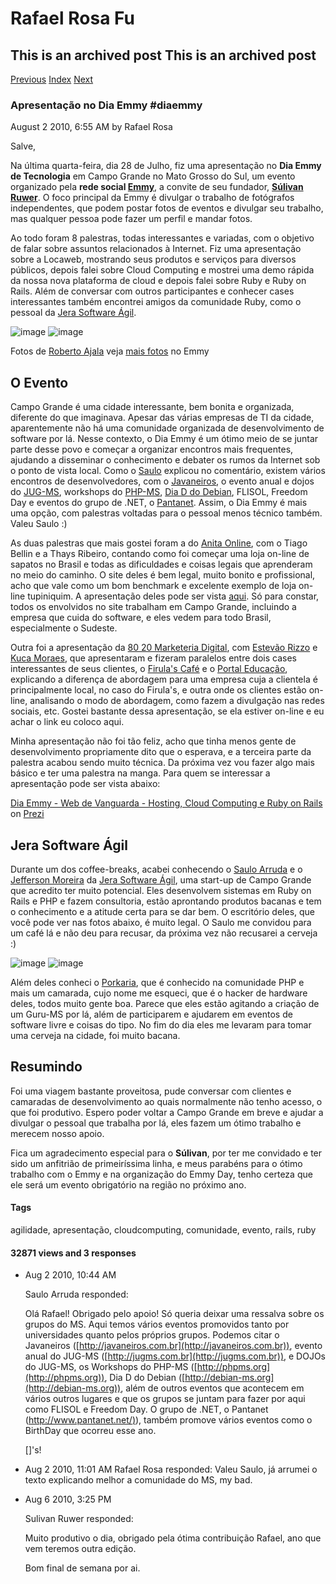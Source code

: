 Rafael Rosa Fu
==============

This is an archived post This is an archived post
-------------------------------------------------

[Previous](../../../posts/2010/08/tdc-2010-cloud-ruby-e-muito-mais.html)
[Index](../../../index.html)
[Next](../../../posts/2010/07/the-devil-is-the-lock-in.html)

### Apresentação no Dia Emmy \#diaemmy

August 2 2010, 6:55 AM by Rafael Rosa

Salve,

Na última quarta-feira, dia 28 de Julho, fiz uma apresentação no **Dia
Emmy de Tecnologia** em Campo Grande no Mato Grosso do Sul, um evento
organizado pela **rede social [Emmy](http://emmy.com.br)**, a convite de
seu fundador, **[Súlivan Ruwer](http://twitter.com/sulivanruwer)**. O
foco principal da Emmy é divulgar o trabalho de fotógrafos
independentes, que podem postar fotos de eventos e divulgar seu
trabalho, mas qualquer pessoa pode fazer um perfil e mandar fotos.

Ao todo foram 8 palestras, todas interessantes e variadas, com o
objetivo de falar sobre assuntos relacionados à Internet. Fiz uma
apresentação sobre a Locaweb, mostrando seus produtos e serviços para
diversos públicos, depois falei sobre Cloud Computing e mostrei uma demo
rápida da nossa nova plataforma de cloud e depois falei sobre Ruby e
Ruby on Rails. Além de conversar com outros participantes e conhecer
cases interessantes também encontrei amigos da comunidade Ruby, como o
pessoal da [Jera Software Ágil](http://www.jera.com.br).

![image](../../../image/2010/07/12889907-1280364673.jpg)
![image](../../../image/2010/07/12889913-1280345436.jpg)

Fotos de [Roberto
Ajala](http://www.emmy.com.br/usuario/418/roberto-ajala) veja [mais
fotos](http://campogrande.emmy.com.br/dia-emmy-de-tecnologia-fotos-roberto-ajala/fotos/28-07-2010/5494.htm)
no Emmy

O Evento
--------

Campo Grande é uma cidade interessante, bem bonita e organizada,
diferente do que imaginava. Apesar das várias empresas de TI da cidade,
aparentemente não há uma comunidade organizada de desenvolvimento de
software por lá. Nesse contexto, o Dia Emmy é um ótimo meio de se juntar
parte desse povo e começar a organizar encontros mais frequentes,
ajudando a disseminar o conhecimento e debater os rumos da Internet sob
o ponto de vista local. Como o [Saulo](http://twitter.com/sauloarruda)
explicou no comentário, existem vários encontros de desenvolvedores, com
o [Javaneiros](http://javaneiros.com.br), o evento anual e dojos do
[JUG-MS](http://jugms.com.br), workshops do [PHP-MS](http://phpms.org),
[Dia D do Debian](http://debian-ms.org), FLISOL, Freedom Day e eventos
do grupo de .NET, o [Pantanet](http://www.pantanet.net/). Assim, o Dia
Emmy é mais uma opção, com palestras voltadas para o pessoal menos
técnico também. Valeu Saulo :)

As duas palestras que mais gostei foram a do [Anita
Online](http://www.anitaonline.com.br/), com o Tiago Bellin e a Thays
Ribeiro, contando como foi começar uma loja on-line de sapatos no Brasil
e todas as dificuldades e coisas legais que aprenderam no meio do
caminho. O site deles é bem legal, muito bonito e profissional, acho que
vale como um bom benchmark e excelente exemplo de loja on-line
tupiniquim. A apresentação deles pode ser vista
[aqui](http://www.slideshare.net/AnitaOnlineOficial/anita-online-emmy-dia-de-tecnologia-final).
Só para constar, todos os envolvidos no site trabalham em Campo Grande,
incluindo a empresa que cuida do software, e eles vedem para todo
Brasil, especialmente o Sudeste.

Outra foi a apresentação da [80 20 Marketeria
Digital](http://www.8020mkt.com.br/), com [Estevão
Rizzo](http://twitter.com/EstevaoRizzo) e [Kuca
Moraes](https://twitter.com/kucamoraes), que apresentaram e fizeram
paralelos entre dois cases interessantes de seus clientes, o [Firula's
Café](http://www.firulascafe.com.br/) e o [Portal
Educação](http://www.portaleducacao.com.br/), explicando a diferença de
abordagem para uma empresa cuja a clientela é principalmente local, no
caso do Firula's, e outra onde os clientes estão on-line, analisando o
modo de abordagem, como fazem a divulgação nas redes sociais, etc.
Gostei bastante dessa apresentação, se ela estiver on-line e eu achar o
link eu coloco aqui.

Minha apresentação não foi tão feliz, acho que tinha menos gente de
desenvolvimento propriamente dito que o esperava, e a terceira parte da
palestra acabou sendo muito técnica. Da próxima vez vou fazer algo mais
básico e ter uma palestra na manga. Para quem se interessar a
apresentação pode ser vista abaixo:

[Dia Emmy - Web de Vanguarda - Hosting, Cloud Computing e Ruby on
Rails](http://prezi.com/akicmy3upe-1/dia-emmy-web-de-vanguarda-hosting-cloud-computing-e-ruby-on-rails/ "Ruby e Rails - Tecnologia e comunidade")
on [Prezi](http://prezi.com)

Jera Software Ágil
------------------

Durante um dos coffee-breaks, acabei conhecendo o [Saulo
Arruda](http://twitter.com/sauloarruda) e o [Jefferson
Moreira](http://twitter.com/jeffmor) da [Jera Software
Ágil](http://twitter.com/jerasoftware), uma start-up de Campo Grande que
acredito ter muito potencial. Eles desenvolvem sistemas em Ruby on Rails
e PHP e fazem consultoria, estão aprontando produtos bacanas e tem o
conhecimento e a atitude certa para se dar bem. O escritório deles, que
você pode ver nas fotos abaixo, é muito legal. O Saulo me convidou para
um café lá e não deu para recusar, da próxima vez não recusarei a
cerveja :)

![image](../../../image/2010/08/13041138-IMAG0063.jpg)
![image](../../../image/2010/08/13041139-IMAG0061.jpg)

Além deles conheci o [Porkaria](http://twitter.com/porkaria), que é
conhecido na comunidade PHP e mais um camarada, cujo nome me esqueci,
que é o hacker de hardware deles, todos muito gente boa. Parece que eles
estão agitando a criação de um Guru-MS por lá, além de participarem e
ajudarem em eventos de software livre e coisas do tipo. No fim do dia
eles me levaram para tomar uma cerveja na cidade, foi muito bacana.

Resumindo
---------

Foi uma viagem bastante proveitosa, pude conversar com clientes e
camaradas de desenvolvimento ao quais normalmente não tenho acesso, o
que foi produtivo. Espero poder voltar a Campo Grande em breve e ajudar
a divulgar o pessoal que trabalha por lá, eles fazem um ótimo trabalho e
merecem nosso apoio.

Fica um agradecimento especial para o **Súlivan**, por ter me convidado
e ter sido um anfitrião de primeiríssima linha, e meus parabéns para o
ótimo trabalho com o Emmy e na organização do Emmy Day, tenho certeza
que ele será um evento obrigatório na região no próximo ano.

#### Tags

agilidade, apresentação, cloudcomputing, comunidade, evento, rails, ruby

#### 32871 views and 3 responses

-   Aug 2 2010, 10:44 AM

    Saulo Arruda responded:

    Olá Rafael! Obrigado pelo apoio! Só queria deixar uma ressalva sobre
    os grupos do MS. Aqui temos vários eventos promovidos tanto por
    universidades quanto pelos próprios grupos. Podemos citar o
    Javaneiros ([http://javaneiros.com.br](http://javaneiros.com.br)),
    evento anual do JUG-MS ([http://jugms.com.br](http://jugms.com.br)),
    e DOJOs do JUG-MS, os Workshops do PHP-MS
    ([http://phpms.org](http://phpms.org)), Dia D do Debian
    ([http://debian-ms.org](http://debian-ms.org)), além de outros
    eventos que acontecem em vários outros lugares e que os grupos se
    juntam para fazer por aqui como FLISOL e Freedom Day. O grupo de
    .NET, o Pantanet
    ([http://www.pantanet.net/)](http://www.pantanet.net/)), também
    promove vários eventos como o BirthDay que ocorreu esse ano.

    []'s!

-   Aug 2 2010, 11:01 AM
    Rafael Rosa responded:
    Valeu Saulo, já arrumei o texto explicando melhor a comunidade do
    MS, my bad.
-   Aug 6 2010, 3:25 PM

    Sulivan Ruwer responded:

    Muito produtivo o dia, obrigado pela ótima contribuição Rafael, ano
    que vem teremos outra edição.

    Bom final de semana por ai.


